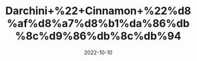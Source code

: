 ---
title: 'Darchini+%22+Cinnamon+%22%d8%af%d8%a7%d8%b1%da%86%db%8c%d9%86%db%8c%db%94'
date: '2022-10-10' 
metatag: '' 
inventory: '0' 
draft: false 
# meta description 
shortDescripton: 'it+is+anti-viral%2c+anti-bacterial+and+anti-fungal+and+may+support+gut+health.+'
description: 'Spices'
longdescription: ''
featured: False
# product Price
price: '50.0'
# Product Short Description
shortDescription: 'it+is+anti-viral%2c+anti-bacterial+and+anti-fungal+and+may+support+gut+health.+'
productID: '0E3A728D-1529-ED11-9968-005056B3A416'
type: 'products'
category: 'Spices' 
thumnailproduct: 'https://eraconnect.blob.core.windows.net/product-images/aminsaddiquidawakhana/0E3A728D-1529-ED11-9968-005056B3A416.webp' 
images:
  - image: 'https://eraconnect.blob.core.windows.net/product-images/aminsaddiquidawakhana/0E3A728D-1529-ED11-9968-005056B3A416.webp'  
Variants:
---